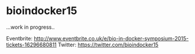 # bioindocker15
...work in progress..

Eventbrite: http://www.eventbrite.co.uk/e/bio-in-docker-symposium-2015-tickets-16296680811
Twitter: https://twitter.com/bioindocker15

